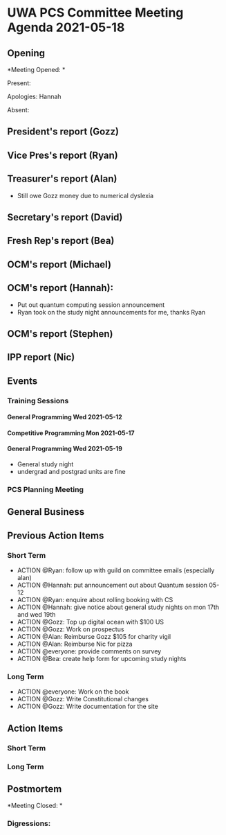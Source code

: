 # UWA PCS Committee Meeting Agenda 2021-05-18


## Opening
*Meeting Opened: *

Present:

Apologies: Hannah

Absent:

## President's report (Gozz)
## Vice Pres's report (Ryan)
## Treasurer's report (Alan)
- Still owe Gozz money due to numerical dyslexia
## Secretary's report (David)
## Fresh Rep's report (Bea)
## OCM's report (Michael)
## OCM's report (Hannah):
- Put out quantum computing session announcement
- Ryan took on the study night announcements for me, thanks Ryan

## OCM's report (Stephen)
## IPP report (Nic)


## Events

### Training Sessions


#### General Programming Wed 2021-05-12

#### Competitive Programming Mon 2021-05-17

#### General Programming Wed 2021-05-19

- General study night
- undergrad and postgrad units are fine



### PCS Planning Meeting

## General Business

## Previous Action Items


### Short Term

- ACTION @Ryan: follow up with guild on committee emails (especially alan)
- ACTION @Hannah: put announcement out about Quantum session 05-12
- ACTION @Ryan: enquire about rolling booking with CS
- ACTION @Hannah: give notice about general study nights on mon 17th and wed 19th
- ACTION @Gozz: Top up digital ocean with $100 US
- ACTION @Gozz: Work on prospectus
- ACTION @Alan: Reimburse Gozz $105 for charity vigil
- ACTION @Alan: Reimburse Nic for pizza
- ACTION @everyone: provide comments on survey
- ACTION @Bea: create help form for upcoming study nights


### Long Term

- ACTION @everyone: Work on the book
- ACTION @Gozz: Write Constitutional changes
- ACTION @Gozz: Write documentation for the site

## Action Items

### Short Term


### Long Term



## Postmortem
*Meeting Closed: *
###  Digressions:
